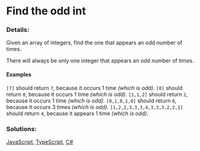# Find the odd int

### Details:

Given an array of integers, find the one that appears an odd number of times.

There will always be only one integer that appears an odd number of times.

#### Examples

`[7]` should return `7`, because it occurs 1 time _(which is odd)_.
`[0]` should return `0`, because it occurs 1 time _(which is odd)_.
`[1,1,2]` should return `2`, because it occurs 1 time _(which is odd)_.
`[0,1,0,1,0]` should return `0`, because it occurs 3 times _(which is odd)_.
`[1,2,2,3,3,3,4,3,3,3,2,2,1]` should return `4`, because it appears 1 time _(which is odd)_.

### Solutions:

[JavaScript](link), [TypeScript](link), [C#](link)
